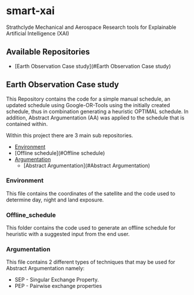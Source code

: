 # smart-xai

Strathclyde Mechanical and Aerospace Research tools for Explainable Artificial Intelligence (XAI)

## Available Repositories
* [Earth Observation Case study](#Earth Observation Case study)


## Earth Observation Case study

This Repository contains the code for a simple manual schedule, an updated schedule using Google-OR-Tools using the 
initially created schedule, thus in combination generating a heuristic OPTIMAL schedule. In addition,
Abstract Argumentation (AA) was applied to the schedule that is contained within.

Within this project there are 3 main sub repositories.
* [Environment](#Environment)
* [Offline schedule](#Offline schedule)
* [Argumentation](#Argumentation)
  * [Abstract Argumentation](#Abstract Argumentation)

### Environment
This file contains the coordinates of the satellite and the code used to determine day, 
night and land exposure.

### Offline_schedule
This folder contains the code used to generate an offline schedule for heuristic with a suggested input 
from the end user.

### Argumentation
This file contains 2 different types of techniques that may be used for Abstract Argumentation namely:
* SEP - Singular Exchange Property.
* PEP - Pairwise exchange properties


